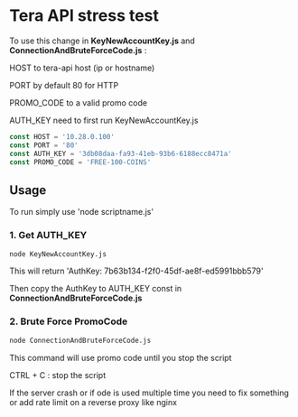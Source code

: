 # Tera API stress test

To use this change in **KeyNewAccountKey.js** and **ConnectionAndBruteForceCode.js** :

HOST to tera-api host (ip or hostname)

PORT by default 80 for HTTP

PROMO_CODE to a valid promo code

AUTH_KEY need to first run KeyNewAccountKey.js

```js
const HOST = '10.28.0.100'
const PORT = '80'
const AUTH_KEY = '3db08daa-fa93-41eb-93b6-6188ecc8471a'
const PROMO_CODE = 'FREE-100-COINS'
```

## Usage

To run simply use 'node scriptname.js'

### 1. Get AUTH_KEY

```bash
node KeyNewAccountKey.js
```

This will return 'AuthKey: 7b63b134-f2f0-45df-ae8f-ed5991bbb579'

Then copy the AuthKey to AUTH_KEY const in **ConnectionAndBruteForceCode.js**

### 2. Brute Force PromoCode

```bash
node ConnectionAndBruteForceCode.js
```

This command will use promo code until you stop the script

CTRL + C : stop the script

If the server crash or if ode is used multiple time you need to fix something or add rate limit on a reverse proxy like nginx